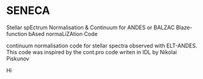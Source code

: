 # SENECA
Stellar spEctrum Normalisation & Continuum for ANDES 
or
BALZAC
Blaze-function bAsed normaLiZAtion Code

continuum normalisation code for stellar spectra observed with ELT-ANDES. This code was inspired by the cont.pro code writen in IDL by Nikolai Piskunov


Hi
